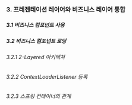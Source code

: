 ### 3. 프레젠테이션 레이어와 비즈니스 레이어 통합

##### 3.1 비즈니스 컴포넌트 사용

##### 3.2 비즈니스 컴포넌트 로딩

###### 3.2.1 2-Layered 아키텍쳐

###### 3.2.2 ContextLoaderListener 등록

###### 3.2.3 스프링 컨테이너의 관계




